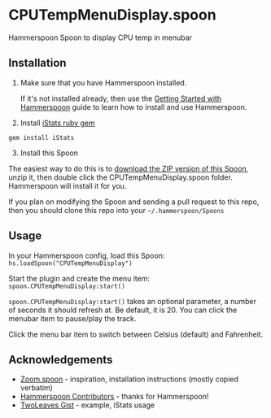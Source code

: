 # CPUTempMenuDisplay.spoon
 Hammerspoon Spoon to display CPU temp in menubar

## Installation
1. Make sure that you have Hammerspoon installed.

   If it's not installed already, then use the [Getting Started with Hammerspoon](https://www.hammerspoon.org/go/) guide to learn how to install and use Hammerspoon.

2. Install [iStats ruby gem](https://github.com/Chris911/iStats)

  `gem install iStats`

3. Install this Spoon

  The easiest way to do this is to [download the ZIP version of this Spoon](https://github.com/catskull/CPUTempMenuDisplay.spoon/releases/download/1.0/CPUTempMenuDisplay.spoon.zip), unzip it, then double click the CPUTempMenuDisplay.spoon folder. Hammerspoon will install it for you.

  If you plan on modifying the Spoon and sending a pull request to this repo, then you should clone this repo into your `~/.hammerspoon/Spoons`

## Usage
In your Hammerspoon config, load this Spoon: `hs.loadSpoon("CPUTempMenuDisplay")`

Start the plugin and create the menu item: `spoon.CPUTempMenuDisplay:start()`

`spoon.CPUTempMenuDisplay:start()` takes an optional parameter, a number of seconds it should refresh at. Be default, it is 20.
You can click the menubar item to pause/play the track.

Click the menu bar item to switch between Celsius (default) and Fahrenheit.

## Acknowledgements
- [Zoom.spoon](https://github.com/jpf/Zoom.spoon) - inspiration, installation instructions (mostly copied verbatim)
- [Hammerspoon Contributors](https://github.com/Hammerspoon/hammerspoon/blob/master/CREDITS.md) - thanks for Hammerspoon!
- [TwoLeaves Gist](https://gist.github.com/TwoLeaves/a9d226ac98be5109a226) - example, iStats usage
